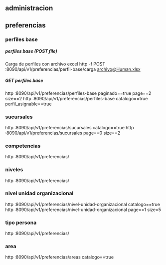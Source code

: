## administracion

## preferencias

### perfiles base
##### perfiles base (POST file)
Carga de perfiles con archivo excel
http -f POST :8090/api/v1/preferencias/perfil-base/carga archivo@Human.xlsx

##### GET perfiles base
http :8090/api/v1/preferencias/perfiles-base paginado==true page==2 size==2
http :8090/api/v1/preferencias/perfiles-base catalogo==true perfil_asignable==true

### sucursales
http :8090/api/v1/preferencias/sucursales catalogo==true
http :8090/api/v1/preferencias/sucursales page==0 size==2

### competencias
http :8090/api/v1/preferencias/

### niveles
http :8090/api/v1/preferencias/

### nivel unidad organizacional
http :8090/api/v1/preferencias/nivel-unidad-organizacional catalogo==true
http :8090/api/v1/preferencias/nivel-unidad-organizacional page==1 size=5

### tipo persona
http :8090/api/v1/preferencias/

### area
http :8090/api/v1/preferencias/areas catalogo==true
